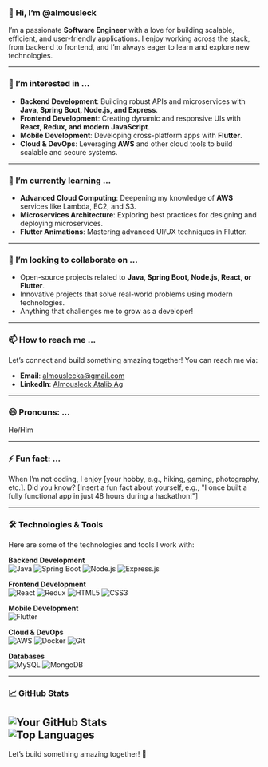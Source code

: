 ### 👋 Hi, I’m **@almousleck**  
I’m a passionate **Software Engineer** with a love for building scalable, efficient, and user-friendly applications. I enjoy working across the stack, from backend to frontend, and I’m always eager to learn and explore new technologies.  

---

### 👀 I’m interested in ...  
- **Backend Development**: Building robust APIs and microservices with **Java, Spring Boot, Node.js, and Express**.  
- **Frontend Development**: Creating dynamic and responsive UIs with **React, Redux, and modern JavaScript**.  
- **Mobile Development**: Developing cross-platform apps with **Flutter**.  
- **Cloud & DevOps**: Leveraging **AWS** and other cloud tools to build scalable and secure systems.  

---

### 🌱 I’m currently learning ...  
- **Advanced Cloud Computing**: Deepening my knowledge of **AWS** services like Lambda, EC2, and S3.  
- **Microservices Architecture**: Exploring best practices for designing and deploying microservices.  
- **Flutter Animations**: Mastering advanced UI/UX techniques in Flutter.  

---

### 💞️ I’m looking to collaborate on ...  
- Open-source projects related to **Java, Spring Boot, Node.js, React, or Flutter**.  
- Innovative projects that solve real-world problems using modern technologies.  
- Anything that challenges me to grow as a developer!  

---

### 📫 How to reach me ...  
Let’s connect and build something amazing together! You can reach me via:  
- **Email**: [almouslecka@gmail.com](mailto:almouslecka@gmail.com)  
- **LinkedIn**: [Almousleck Atalib Ag](https://www.linkedin.com/in/almousleck-atalib-ag-893455312)  

---

### 😄 Pronouns: ...  
He/Him  

---

### ⚡ Fun fact: ...  
When I’m not coding, I enjoy [your hobby, e.g., hiking, gaming, photography, etc.]. Did you know? [Insert a fun fact about yourself, e.g., "I once built a fully functional app in just 48 hours during a hackathon!"]  

---

### 🛠️ Technologies & Tools  
Here are some of the technologies and tools I work with:  

**Backend Development**  
![Java](https://img.shields.io/badge/Java-ED8B00?style=for-the-badge&logo=openjdk&logoColor=white)
![Spring Boot](https://img.shields.io/badge/Spring_Boot-6DB33F?style=for-the-badge&logo=spring&logoColor=white)
![Node.js](https://img.shields.io/badge/Node.js-339933?style=for-the-badge&logo=node.js&logoColor=white)
![Express.js](https://img.shields.io/badge/Express.js-000000?style=for-the-badge&logo=express&logoColor=white)

**Frontend Development**  
![React](https://img.shields.io/badge/React-20232A?style=for-the-badge&logo=react&logoColor=61DAFB)
![Redux](https://img.shields.io/badge/Redux-593D88?style=for-the-badge&logo=redux&logoColor=white)
![HTML5](https://img.shields.io/badge/HTML5-E34F26?style=for-the-badge&logo=html5&logoColor=white)
![CSS3](https://img.shields.io/badge/CSS3-1572B6?style=for-the-badge&logo=css3&logoColor=white)

**Mobile Development**  
![Flutter](https://img.shields.io/badge/Flutter-02569B?style=for-the-badge&logo=flutter&logoColor=white)

**Cloud & DevOps**  
![AWS](https://img.shields.io/badge/AWS-232F3E?style=for-the-badge&logo=amazon-aws&logoColor=white)
![Docker](https://img.shields.io/badge/Docker-2496ED?style=for-the-badge&logo=docker&logoColor=white)
![Git](https://img.shields.io/badge/Git-F05032?style=for-the-badge&logo=git&logoColor=white)

**Databases**  
![MySQL](https://img.shields.io/badge/MySQL-4479A1?style=for-the-badge&logo=mysql&logoColor=white)
![MongoDB](https://img.shields.io/badge/MongoDB-47A248?style=for-the-badge&logo=mongodb&logoColor=white)

---

### 📈 GitHub Stats  
![Your GitHub Stats](https://github-readme-stats.vercel.app/api?username=almousleck&show_icons=true&theme=radical)  
![Top Languages](https://github-readme-stats.vercel.app/api/top-langs/?username=almousleck&layout=compact&theme=radical)  
---

Let’s build something amazing together! 🚀  
